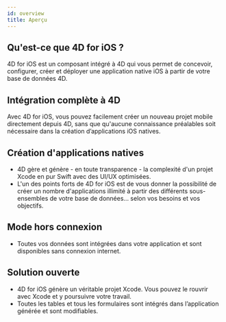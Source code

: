 ```yaml
---
id: overview
title: Aperçu
---
```

## Qu'est-ce que 4D for iOS ?

4D for iOS est un composant intégré à 4D qui vous permet de concevoir, configurer, créer et déployer une application native iOS à partir de votre base de données 4D.

## Intégration complète à 4D

Avec 4D for iOS, vous pouvez facilement créer un nouveau projet mobile directement depuis 4D, sans que qu'aucune connaissance préalables soit nécessaire dans la création d’applications iOS natives.

## Création d'applications natives

* 4D gère et génère - en toute transparence - la complexité d'un projet Xcode en pur Swift avec des UI/UX optimisées.
* L'un des points forts de 4D for iOS est de vous donner la possibilité de créer un nombre d'applications illimité à partir des différents sous-ensembles de votre base de données... selon vos besoins et vos objectifs.

## Mode hors connexion

* Toutes vos données sont intégrées dans votre application et sont disponibles sans connexion internet.

## Solution ouverte

* 4D for iOS génère un véritable projet Xcode. Vous pouvez le rouvrir avec Xcode et y poursuivre votre travail.
* Toutes les tables et tous les formulaires sont intégrés dans l’application générée et sont modifiables.